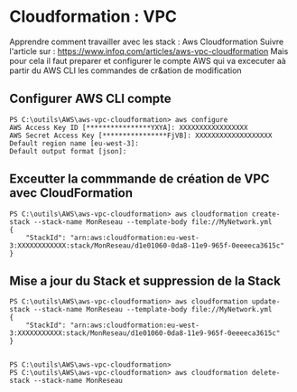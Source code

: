 # Cloudformation : VPC

Apprendre comment travailler avec les stack : Aws Cloudformation
Suivre l'article sur : https://www.infoq.com/articles/aws-vpc-cloudformation
Mais pour cela il faut preparer et configurer le compte AWS qui va excecuter aà partir du AWS CLI les commandes de cr&ation de modification 

## Configurer AWS CLI compte 
```
PS C:\outils\AWS\aws-vpc-cloudformation> aws configure
AWS Access Key ID [****************YXYA]: XXXXXXXXXXXXXXXXX
AWS Secret Access Key [****************FjVB]: XXXXXXXXXXXXXXXXXXX
Default region name [eu-west-3]:
Default output format [json]:
```

## Exceutter la commmande de création de VPC avec CloudFormation
```
PS C:\outils\AWS\aws-vpc-cloudformation> aws cloudformation create-stack --stack-name MonReseau --template-body file://MyNetwork.yml
{
    "StackId": "arn:aws:cloudformation:eu-west-3:XXXXXXXXXXXX:stack/MonReseau/d1e01060-0da8-11e9-965f-0eeeeca3615c"
}
```

## Mise a jour du Stack  et suppression de la Stack
```
PS C:\outils\AWS\aws-vpc-cloudformation> aws cloudformation update-stack --stack-name MonReseau --template-body file://MyNetwork.yml
{
    "StackId": "arn:aws:cloudformation:eu-west-3:XXXXXXXXXXX:stack/MonReseau/d1e01060-0da8-11e9-965f-0eeeeca3615c"
}


PS C:\outils\AWS\aws-vpc-cloudformation>
PS C:\outils\AWS\aws-vpc-cloudformation> aws cloudformation delete-stack --stack-name MonReseau
```

